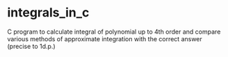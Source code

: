 # integrals_in_c
C program to calculate integral of polynomial up to 4th order and compare various methods of approximate integration with the correct answer (precise to 1d.p.)

